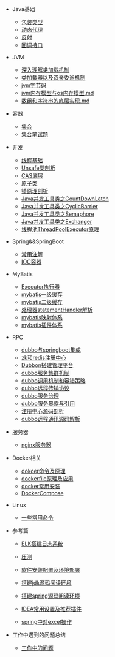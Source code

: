 * Java基础
  * [包装类型](java/basis/包装类型.md)
  * [动态代理](java/basis/动态代理.md)
  * [反射](java/basis/反射)
  * [回调接口](java/basis/回调接口.md)
  
* JVM
  * [深入理解类加载机制](java/jvm/深入理解类加载机制.md)
  * [类加载器以及双亲委派机制](java/jvm/类加载器以及双亲委派机制.md)
  * [jvm字节码](java/jvm/jvm字节码.md)
  * [jvm内存模型与os内存模型.md](java/jvm/jvm内存模型与os内存模型.md)
  * [数组和字符串的底层实现.md](java/jvm/数组和字符串的底层实现.md)
  
* 容器

  * [集合](java/collection/集合.md)
  * [集合笔试题](java/collection/集合笔试题.md)
  
* 并发

  * [线程基础](java/线程.md)
  * [Unsafe类剖析](java/并发编程学习/Unsafe类剖析.md)
  * [CAS底层](java/并发编程学习/CAS底层.md)
  * [原子类](java/并发编程学习/原子类.md)
  * [锁原理剖析](java/并发编程学习/锁原理剖析.md)
  * [Java并发工具类之CountDownLatch](java/并发编程学习/Java并发工具类之CountDownLatch.md)
  * [Java并发工具类之CyclicBarrier](java/并发编程学习/Java并发工具类之CyclicBarrier.md)
  * [Java并发工具类之Semaphore](java/并发编程学习/Java并发工具类之Semaphore.md)
  * [Java并发工具类之Exchanger](java/并发编程学习/Java并发工具类之Exchanger.md)
  * [线程池ThreadPoolExecutor原理](java/并发编程学习/线程池ThreadPoolExecutor原理.md)
  
* Spring&&SpringBoot

  * [常用注解](框架/spring/常用注解.md)
  * [IOC容器](框架/spring/SpringIOC容器分析.md)
  
* MyBatis
  * [Executor执行器](框架/mybatis/Executor执行器.md)
  * [mybatis一级缓存](框架/mybatis/一级缓存.md)
  * [mybatis二级缓存](框架/mybatis/二级缓存.md)
  * [处理器statementHandler解析](框架/mybatis/处理器statementHandler解析.md)
  * [mybatis映射体系](框架/mybatis/mybatis映射体系.md)
  * [mybatis插件体系](框架/mybatis/mybatis插件体系.md)
  
* RPC
  * [dubbo与springboot集成](分布式/dubbo与springboot集成.md)
  * [zk和redis注册中心](分布式/zk和redis注册中心的区别.md)
  * [Dubbon搭建管理平台](分布式/dubbo-admin平台搭建与管理.md)
  * [dubbo服务集群机制](分布式/dubbo服务集群机制.md)
  * [dubbo调用机制和容错策略](分布式/dubbo调用机制和容错策略.md)
  * [dubbo远程传输协议](分布式/dubbo传输协议.md)
  * [dubbo服务治理](分布式/dubbo服务治理.md)
  * [dubbo服务暴露与引用](分布式/dubbo服务暴露与引用.md)
  * [注册中心源码剖析](分布式/注册中心源码剖析.md)
  * [dubbo远程通讯源码解析](分布式/dubbo远程通讯源码解析.md)
  
* 服务器
  
  * [nginx服务器](服务器/nginx服务器.md)
  
* Docker相关

  * [dokcer命令及原理](java/docker/Docker命令及原理.md)
  * [dockerfile原理及应用](java/docker/Dockerfile原理及应用.md)
  * [docker常用安装](java/docker/Docker常用安装.md)
  * [DockerCompose](java/docker/DockerCompose.md)
  
* Linux
  
  * [一些常用命令](linux/linux命令.md)
  
* 参考篇
  
  * [ELK搭建日志系统](reference/elk搭建日志系统.md)
  
  * [压测](reference/压测.md)
  * [软件安装配置及环境部署](reference/soft_install.md)
  * [搭建jdk源码阅读环境](reference/搭建jdk源码阅读环境.md)
  * [搭建spring源码阅读环境](reference/搭建spring源码阅读环境.md)
  * [IDEA常用设置及推荐插件](reference/idea.md)
  * [spring中对excel操作](reference/spring中对excel操作.md)
  
* 工作中遇到的问题总结
  
  * [工作中的问题](work/工作中遇到的问题.md)
